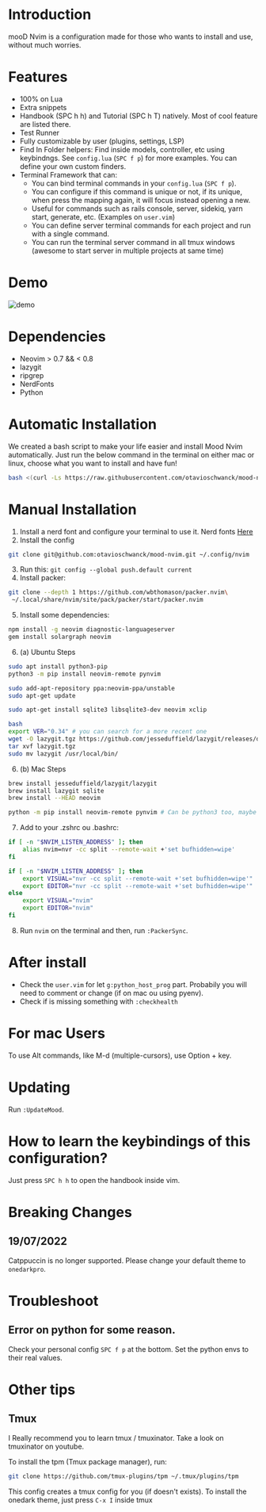 # Introduction

mooD Nvim is a configuration made for those who wants to install and use, without much worries.

# Features

- 100% on Lua
- Extra snippets
- Handbook (SPC h h) and Tutorial (SPC h T) natively.  Most of cool feature are listed there.
- Test Runner
- Fully customizable by user (plugins, settings, LSP)
- Find In Folder helpers: Find inside models, controller, etc using keybindngs. See `config.lua` (`SPC f p`) for more examples. You can define your own custom finders.
- Terminal Framework that can:
  - You can bind terminal commands in your `config.lua` (`SPC f p`).
  - You can configure if this command is unique or not, if its unique, when press the mapping again, it will focus instead opening a new.
  - Useful for commands such as rails console, server, sidekiq, yarn start, generate, etc. (Examples on `user.vim`)
  - You can define server terminal commands for each project and run with a single command.
  - You can run the terminal server command in all tmux windows (awesome to start server in multiple projects at same time)

# Demo

![demo](extra/demo.gif)

# Dependencies
- Neovim > 0.7 && < 0.8
- lazygit
- ripgrep
- NerdFonts
- Python

# Automatic Installation

We created a bash script to make your life easier and install Mood Nvim automatically.
Just run the below command in the terminal on either mac or linux, choose what you want to install and have fun!

```sh
bash <(curl -Ls https://raw.githubusercontent.com/otavioschwanck/mood-nvim/main/bin/mood-installer.sh)
```

# Manual Installation

1. Install a nerd font and configure your terminal to use it. Nerd fonts [Here](https://www.nerdfonts.com/font-downloads)
2. Install the config

```sh
git clone git@github.com:otavioschwanck/mood-nvim.git ~/.config/nvim
```

3. Run this: `git config --global push.default current`
4. Install packer:

```sh
git clone --depth 1 https://github.com/wbthomason/packer.nvim\
 ~/.local/share/nvim/site/pack/packer/start/packer.nvim
```

5. Install some dependencies:

```sh
npm install -g neovim diagnostic-languageserver
gem install solargraph neovim
```

6. (a) Ubuntu Steps

```sh
sudo apt install python3-pip
python3 -m pip install neovim-remote pynvim

sudo add-apt-repository ppa:neovim-ppa/unstable
sudo apt-get update

sudo apt-get install sqlite3 libsqlite3-dev neovim xclip

bash
export VER="0.34" # you can search for a more recent one
wget -O lazygit.tgz https://github.com/jesseduffield/lazygit/releases/download/v${VER}/lazygit_${VER}_Linux_x86_64.tar.gz
tar xvf lazygit.tgz
sudo mv lazygit /usr/local/bin/
```

6. (b) Mac Steps

```sh
brew install jesseduffield/lazygit/lazygit
brew install lazygit sqlite
brew install --HEAD neovim

python -m pip install neovim-remote pynvim # Can be python3 too, maybe you need to install pip
```

7. Add to your .zshrc ou .bashrc:

```sh
if [ -n "$NVIM_LISTEN_ADDRESS" ]; then
    alias nvim=nvr -cc split --remote-wait +'set bufhidden=wipe'
fi

if [ -n "$NVIM_LISTEN_ADDRESS" ]; then
    export VISUAL="nvr -cc split --remote-wait +'set bufhidden=wipe'"
    export EDITOR="nvr -cc split --remote-wait +'set bufhidden=wipe'"
else
    export VISUAL="nvim"
    export EDITOR="nvim"
fi
```

8. Run `nvim` on the terminal and then, run `:PackerSync`.

# After install

- Check the `user.vim` for let `g:python_host_prog` part. Probabily you will need to comment or change (if on mac ou using pyenv).
- Check if is missing something with `:checkhealth`

# For mac Users

To use Alt commands, like M-d (multiple-cursors), use Option + key.

# Updating

Run `:UpdateMood`.

# How to learn the keybindings of this configuration?

Just press `SPC h h` to open the handbook inside vim.

# Breaking Changes

## 19/07/2022
Catppuccin is no longer supported.  Please change your default theme to `onedarkpro`.

# Troubleshoot

## Error on python for some reason.

Check your personal config `SPC f p` at the bottom. Set the python envs to their real values.

# Other tips

## Tmux

I Really recommend you to learn tmux / tmuxinator. Take a look on tmuxinator on youtube.

To install the tpm (Tmux package manager), run:

```sh
git clone https://github.com/tmux-plugins/tpm ~/.tmux/plugins/tpm
```

This config creates a tmux config for you (if doesn't exists). To install the onedark theme, just press `C-x I` inside tmux
